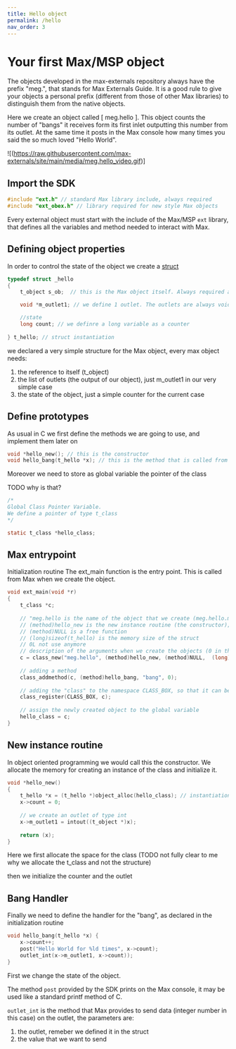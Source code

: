 ```yaml
---
title: Hello object
permalink: /hello
nav_order: 3
---
```


# Your first Max/MSP object

The objects developed in the max-externals repository always have the prefix "meg.", that stands for Max Externals Guide. It is a good rule to give your objects a personal prefix (different from those of other Max libraries) to distinguish them from the native objects.

Here we create an object called [ meg.hello ]. This object counts the number of "bangs" it receives form its first inlet outputting this number from its outlet. At the same time it posts in the Max console how many times you said the so much loved "Hello World".  

![(https://raw.githubusercontent.com/max-externals/site/main/media/meg.hello_video.gif)]


## Import the SDK

```c
#include "ext.h" // standard Max library include, always required
#include "ext_obex.h" // library required for new style Max objects
```

Every external object must start with the include of the Max/MSP `ext` library, that defines all the variables and method needed to interact with Max.

## Defining object properties

In order to control the state of the object we create a [struct](https://en.wikipedia.org/wiki/Struct_(C_programming_language))

```c
typedef struct _hello
{
    t_object s_ob;  // this is the Max object itself. Always required and must be always first

    void *m_outlet1; // we define 1 outlet. The outlets are always void pointers

    //state
    long count; // we definre a long variable as a counter
    
} t_hello; // struct instantiation
```

we declared a very simple structure for the Max object, every max object needs:
1. the reference to itself (t_object)
1. the list of outlets (the output of our object), just m_outlet1 in our very simple case
1. the state of the object, just a simple counter for the current case

## Define prototypes

As usual in C we first define the methods we are going to use, and implement them later on

```c
void *hello_new(); // this is the constructor
void hello_bang(t_hello *x); // this is the method that is called from Max with the "bang" message
```

Moreover we need to store as global variable the pointer of the class

TODO why is that?

```c
/* 
Global Class Pointer Variable.
We define a pointer of type t_class
*/

static t_class *hello_class;

```

## Max entrypoint

Initialization routine
The ext_main function is the entry point. This is called from Max when we create the object.

```c
void ext_main(void *r)
{
    t_class *c;
    
    // "meg.hello is the name of the object that we create (meg.hello.mxo)
    // (method)hello_new is the new instance routine (the constructor); 
    // (method)NULL is a free function
    // (long)sizeof(t_hello) is the memory size of the struct
    // 0L not use anymore
    // description of the arguments when we create the objects (0 in this case)
    c = class_new("meg.hello", (method)hello_new, (method)NULL,  (long)sizeof(t_hello), 0L , 0);
    
    // adding a method
    class_addmethod(c, (method)hello_bang, "bang", 0);
    
    // adding the "class" to the namespace CLASS_BOX, so that it can be found from Max
    class_register(CLASS_BOX, c);
    
    // assign the newly created object to the global variable
    hello_class = c;
}
```


## New instance routine

In object oriented programming we would call this the constructor.
We allocate the memory for creating an instance of the class and initialize it.

```c
void *hello_new()
{
    t_hello *x = (t_hello *)object_alloc(hello_class); // instantiation of the object
    x->count = 0;
    
    // we create an outlet of type int
    x->m_outlet1 = intout((t_object *)x);
    
    return (x);
}
```

Here we first allocate the space for the class (TODO not fully clear to me why we allocate the t_class and not the structure)

then we initialize the counter and the outlet


## Bang Handler

Finally we need to define the handler for the "bang", as declared in the initialization routine

```c
void hello_bang(t_hello *x) {
    x->count++;
    post("Hello World for %ld times", x->count);
    outlet_int(x->m_outlet1, x->count));
}
```
First we change the state of the object.

The method `post` provided by the SDK prints on the Max console, it may be used like a standard printf method of C.

`outlet_int` is the method that Max provides to send data (integer number in this case) on the outlet, the parameters are:
1. the outlet, remeber we defined it in the struct
1. the value that we want to send


